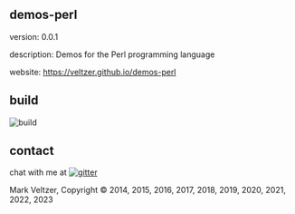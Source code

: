 ## demos-perl

version: 0.0.1

description: Demos for the Perl programming language

website: https://veltzer.github.io/demos-perl

## build

![build](https://github.com/veltzer/demos-perl/workflows/build/badge.svg)


## contact

chat with me at [![gitter](https://badges.gitter.im/Join%20Chat.svg)](https://gitter.im/veltzer/mark.veltzer)

Mark Veltzer, Copyright © 2014, 2015, 2016, 2017, 2018, 2019, 2020, 2021, 2022, 2023
